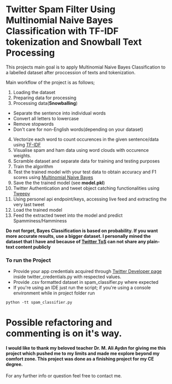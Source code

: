 # Twitter Spam Filter Using Multinomial Naive Bayes Classification with TF-IDF tokenization and Snowball Text Processing

This projects main goal is to apply Multinomial Naive Bayes Classification to a labelled dataset after proccession of texts and tokenization. 

Main workflow of the project is as follows;

1. Loading the dataset
2. Preparing data for processing
3. Processing data(**Snowballing**)
  * Separate the sentence into individual words
  * Convert all letters to lowercase
  * Remove stopwords
  * Don't care for non-English words(depending on your dataset)
4. Vectorize each word to count occurences in the given sentence/data using [TF-IDF](http://www.tfidf.com/)
5. Visualise spam and ham data using word clouds with occurence weights.
6. Scramble dataset and separate data for training and testing purposes
7. Train the algorithm
8. Test the trained model with your test data to obtain accuracy and F1 scores using [Multinomial Naive Bayes](https://stats.stackexchange.com/questions/33185/difference-between-naive-bayes-multinomial-naive-bayes)
9. Save the the trained model (see **model.pkl**)
10. Twitter Authentication and tweet object catching functionalities using [Tweepy](https://tweepy.readthedocs.io/en/3.7.0/)
11. Using personel api endpoint/keys, accessing live feed and extracting the very last tweet
12. Load the trained model
13. Feed the extracted tweet into the model and predict Spamminess/Hamminess

**Do not forget, Bayes Classification is based on probability. If you want more accurate results, use a bigger dataset. I personally mined the dataset that I have and because of [Twitter ToS](https://developer.twitter.com/en/developer-terms/agreement) can not share any plain-text content publicly**

### To run the Project
- Provide your app credentials acquired through [Twitter Developer page](https://developer.twitter.com/en.html) inside twitter_credentials.py with respected values.
- Provide .csv formatted dataset in spam_classifier.py where expected
- If you're using an IDE just run the script; if you're using a console environment while in project folder run
```
python -tt spam_classifier.py
```

# Possible refactoring and commenting is on it's way.

#### I would like to thank my beloved teacher Dr. M. Ali Aydın for giving me this project which pushed me to my limits and made me explore beyond my comfort zone. This project was done as a finishing project for my CE degree.

For any further info or question feel free to contact me.

